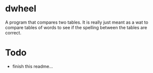 # dwheel
A program that compares two tables. It is really just meant as a wat to compare tables of words to see if the spelling between the tables are correct.

# Todo
- finish this readme...
